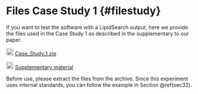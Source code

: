 
# Files Case Study 1 {#filestudy}

If you want to test the software with a LipidSearch output, here we provide the files used in the Case Study 1 as described in the supplementary to our paper. 

<img src="https://raw.githubusercontent.com/FortAwesome/Font-Awesome/6.x/svgs/solid/download.svg" width="20" height="20"> [Case_Study_1.zip](https://github.com/ShinyFabio/ADViSELipidomics_book/raw/main/data_example/Case_Study_1.zip)

<img src="https://raw.githubusercontent.com/FortAwesome/Font-Awesome/6.x/svgs/solid/download.svg" width="20" height="20"> [Supplementary material](https://github.com/ShinyFabio/ADViSELipidomics_book/raw/main/data_example/btac706_supplementary_data.docx)

Before use, please extract the files from the archive. Since this experiment uses internal standards, you can follow the example in Section \@ref(sec32).
